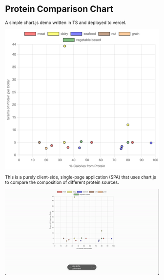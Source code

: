 # Protein Comparison Chart
A simple chart.js demo written in TS and deployed to vercel. 

![Screenshot](<assets/screenshot.png>) 

This is a purely client-side, single-page application (SPA) that uses chart.js to compare the composition of different protein sources.

![Demo GIF](assets/demo.gif)